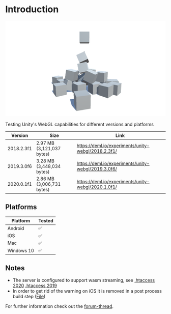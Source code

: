 # Introduction

![Preview](./preview.png)

Testing Unity's WebGL capabilities for different versions and platforms

Version | Size | Link
--- | --- | ---
2018.2.3f1 | 2.97 MB (3,121,037 bytes) | https://deml.io/experiments/unity-webgl/2018.2.3f1/
2019.3.0f6 | 3.28 MB (3,448,034 bytes) | https://deml.io/experiments/unity-webgl/2019.3.0f6/
2020.0.1f1 | 2.86 MB (3,006,731 bytes) | https://deml.io/experiments/unity-webgl/2020.1.0f1/ 

## Platforms
Platform | Tested
--- | ---
Android | ✅
iOS | ✅
Mac | ✅
Windows 10 | ✅


## Notes
* The server is configured to support wasm streaming, see [.htaccess 2020](./Configuration/2020/.htaccess)  [.htaccess 2019](./Configuration/2019/.htaccess)  
* In order to get rid of the warning on iOS it is removed in a post process build step ([File](./Assets/Scripts/Editor/RemoveMobileSupportWarningWebBuild.cs))

For further information check out the [forum-thread](https://forum.unity.com/threads/webgl-builds-for-mobile.545877/).
